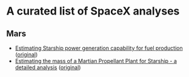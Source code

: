 # A curated list of SpaceX analyses

## Mars
- [Estimating Starship power generation capability for fuel production](mras/estimating-starship-power-generation-capability-for-fuel-production.md) ([original](https://www.reddit.com/r/spacex/comments/ap7h71/estimating_starship_power_generation_capability/))
- [Estimating the mass of a Martian Propellant Plant for Starship - a detailed analysis](mars/estimating-the-mass-of-a-martian-propellant-plant-for-starship.md) ([original](https://www.reddit.com/r/spacex/comments/ap3bz1/estimating_the_mass_of_a_martian_propellant_plant/))
